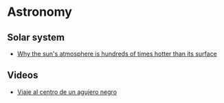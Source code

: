 # Astronomy

## Solar system

* [Why the sun's atmosphere is hundreds of times hotter than its surface](https://phys.org/news/2021-05-sun-atmosphere-hundreds-hotter-surface.html)

## Videos

* [Viaje al centro de un agujero negro](https://www.youtube.com/watch?v=3pAnRKD4raY&feature=youtu.be)
